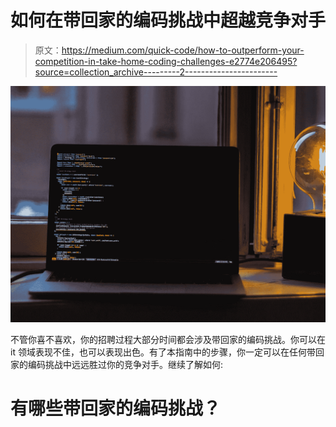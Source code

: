 # 如何在带回家的编码挑战中超越竞争对手

> 原文：<https://medium.com/quick-code/how-to-outperform-your-competition-in-take-home-coding-challenges-e2774e206495?source=collection_archive---------2----------------------->

![](img/931f3d5833825d86169ff6c1e4c33e70.png)

不管你喜不喜欢，你的招聘过程大部分时间都会涉及带回家的编码挑战。你可以在 it 领域表现不佳，也可以表现出色。有了本指南中的步骤，你一定可以在任何带回家的编码挑战中远远胜过你的竞争对手。继续了解如何:

# 有哪些带回家的编码挑战？